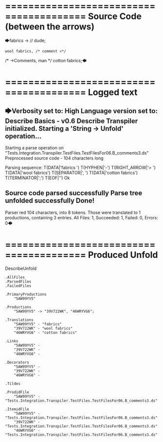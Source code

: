 ========================================
Source Code (between the arrows)
========================================

🡆fabrics ->        // dude;

    wool fabrics, /* comment <*/
/* ->Comments, man */    cotton fabrics;🡄

========================================
Logged text
========================================

🡆Verbosity set to: High
Language version set to: Describe Basics - v0.6
Describe Transpiler initialized.
Starting a 'String -> Unfold' operation...
------------------------
Starting a parse operation on "Tests.Integration.Transpiler.TestFiles.TestFilesFor06.B_comments3.ds"
Preprocessed source code - 104 characters long

Parsing sequence: T(DATA|'fabrics ') T(HYPHEN|'-') T(RIGHT_ARROW|'>        ') T(DATA|'wool fabrics') T(SEPARATOR|', ') T(DATA|'cotton fabrics') T(TERMINATOR|';') T(EOF|'<EOF>') Ok

Source code parsed successfully
Parse tree unfolded successfully
Done!
------------------------
Parser red 104 characters, into 8 tokens.
Those were translated to 1 productions, containing 3 entries.
All Files: 1, Succeeded: 1, Failed: 0, Errors: 0🡄

========================================
Produced Unfold
========================================

DescribeUnfold

    .AllFiles
    .ParsedFiles
    .FailedFiles

    .PrimaryProductions
        "5AW99YV5" 

    .Productions
        "5AW99YV5" -> "39V722WK", "46WRYVG6";

    .Translations
        "5AW99YV5" - "fabrics"
        "39V722WK" - "wool fabrics"
        "46WRYVG6" - "cotton fabrics"

    .Links
        "5AW99YV5" - 
        "39V722WK" - 
        "46WRYVG6" - 

    .Decorators
        "5AW99YV5" - 
        "39V722WK" - 
        "46WRYVG6" - 

    .Tildes

    .ProdidFile
        "5AW99YV5" - "Tests.Integration.Transpiler.TestFiles.TestFilesFor06.B_comments3.ds"

    .ItemidFile
        "5AW99YV5" - "Tests.Integration.Transpiler.TestFiles.TestFilesFor06.B_comments3.ds"
        "39V722WK" - "Tests.Integration.Transpiler.TestFiles.TestFilesFor06.B_comments3.ds"
        "46WRYVG6" - "Tests.Integration.Transpiler.TestFiles.TestFilesFor06.B_comments3.ds"

